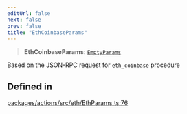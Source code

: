```yaml
---
editUrl: false
next: false
prev: false
title: "EthCoinbaseParams"
---
```


> **EthCoinbaseParams**: [`EmptyParams`](/reference/tevm/actions/type-aliases/emptyparams/)

Based on the JSON-RPC request for `eth_coinbase` procedure

## Defined in

[packages/actions/src/eth/EthParams.ts:76](https://github.com/evmts/tevm-monorepo/blob/main/packages/actions/src/eth/EthParams.ts#L76)
